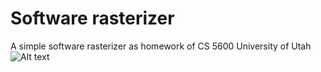 # Software rasterizer

A simple software rasterizer as homework of CS 5600 University of Utah
![Alt text](relative/path/to/img.jpg?raw=true "Title")
